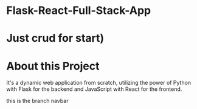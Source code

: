 # Flask-React-Full-Stack-App
# Just crud for start)

# About this Project

  It's a dynamic web application from scratch, utilizing the power of Python with Flask for the backend and JavaScript with React for the frontend.

this is the branch navbar